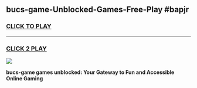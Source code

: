
## bucs-game-Unblocked-Games-Free-Play #bapjr
<h3>
<a href="https://us.freeplayer.one?title=bucs-game&ref=9M">CLICK TO PLAY</a></h3>
<hr>

<h3>
<a href="https://us.freeplayer.one?title=bucs-game&ref=9M">CLICK 2 PLAY</a>
  
</h3>

<a href="https://us.freeplayer.one?title=bucs-game&ref=9M"><img src="https://clearcache.store/games.png"></a>


**bucs-game games unblocked: Your Gateway to Fun and Accessible Online Gaming**
